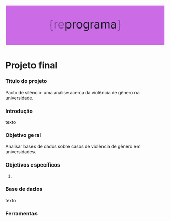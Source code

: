 <h1 align="center">
  <img src="reprograma.png" alt="logo reprograma" width="500">
</h1>

# Projeto final

### Título do projeto

Pacto de silêncio: uma análise acerca da violência de gênero na universidade.

### Introdução
texto


### Objetivo geral

Analisar bases de dados sobre casos de violência de gênero em universidades.

### Objetivos específicos 
1. 

### Base de dados
texto

### Ferramentas 